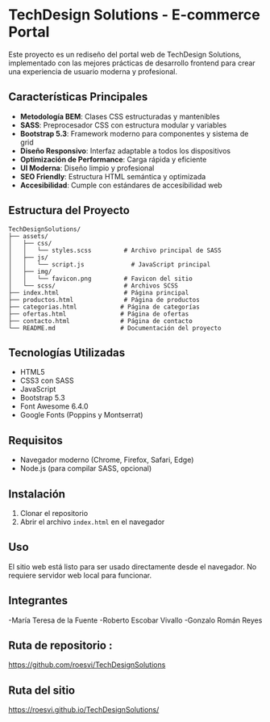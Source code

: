 # TechDesign Solutions - E-commerce Portal

Este proyecto es un rediseño del portal web de TechDesign Solutions, implementado con las mejores prácticas de desarrollo frontend para crear una experiencia de usuario moderna y profesional.

## Características Principales

- **Metodología BEM**: Clases CSS estructuradas y mantenibles
- **SASS**: Preprocesador CSS con estructura modular y variables
- **Bootstrap 5.3**: Framework moderno para componentes y sistema de grid
- **Diseño Responsivo**: Interfaz adaptable a todos los dispositivos
- **Optimización de Performance**: Carga rápida y eficiente
- **UI Moderna**: Diseño limpio y profesional
- **SEO Friendly**: Estructura HTML semántica y optimizada
- **Accesibilidad**: Cumple con estándares de accesibilidad web

## Estructura del Proyecto

```
TechDesignSolutions/
├── assets/
│   ├── css/
│   │   └── styles.scss         # Archivo principal de SASS
│   ├── js/
│   │   └── script.js             # JavaScript principal
│   ├── img/
│   │   └── favicon.png         # Favicon del sitio
│   └── scss/                   # Archivos SCSS
├── index.html                  # Página principal
├── productos.html              # Página de productos
├── categorias.html            # Página de categorías
├── ofertas.html               # Página de ofertas
├── contacto.html              # Página de contacto
└── README.md                  # Documentación del proyecto
```

## Tecnologías Utilizadas

- HTML5
- CSS3 con SASS
- JavaScript
- Bootstrap 5.3
- Font Awesome 6.4.0
- Google Fonts (Poppins y Montserrat)

## Requisitos

- Navegador moderno (Chrome, Firefox, Safari, Edge)
- Node.js (para compilar SASS, opcional)

## Instalación

1. Clonar el repositorio
2. Abrir el archivo `index.html` en el navegador


## Uso

El sitio web está listo para ser usado directamente desde el navegador. No requiere servidor web local para funcionar.


## Integrantes

-María Teresa de la Fuente
-Roberto Escobar Vivallo
-Gonzalo Román Reyes

## Ruta de repositorio : 

https://github.com/roesvi/TechDesignSolutions


## Ruta del sitio

https://roesvi.github.io/TechDesignSolutions/